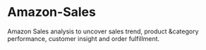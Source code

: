 # Amazon-Sales
Amazon Sales analysis to uncover sales trend, product &amp;category performance, customer insight and order fulfillment.
